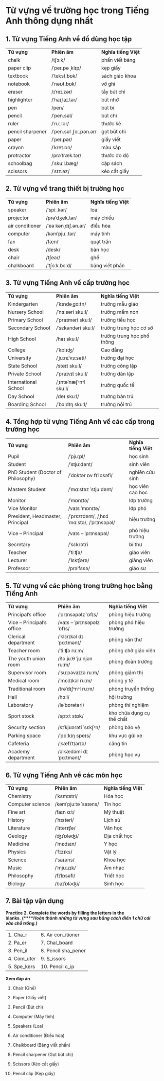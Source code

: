 # Từ vựng về trường học trong Tiếng Anh thông dụng nhất

## **1. Từ vựng Tiếng Anh về đồ dùng học tập**

|   |   |   |
|---|---|---|
|**Từ vựng**|**Phiên âm**|**Nghĩa tiếng Việt**|
|chalk|/tʃɔːk/|phấn viết bảng|
|paper clip|/ˈpeɪ.pə ˌklɪp/|kẹp giấy|
|textbook|/ˈtekst.bʊk/|sách giáo khoa|
|notebook|/ˈnəʊt.bʊk/|vở ghi|
|eraser|/ɪˈreɪ.zər/|tẩy bút chì|
|highlighter|/ˈhaɪˌlaɪ.tər/|bút nhớ|
|pen|/pen/|bút bi|
|pencil|/ˈpen.səl/|bút chì|
|ruler|/ˈruː.lər/|thước kẻ|
|pencil sharpener|/ˈpen.səl ˌʃɑː.pən.ər/|gọt bút chì|
|paper|/ˈpeɪ.pər/|giấy viết|
|crayon|/ˈkreɪ.ɒn/|màu sáp|
|protractor|/prəˈtræk.tər/|thước đo độ|
|schoolbag|/ˈskuːl.bæɡ/|cặp sách|
|scissors|/ˈsɪz.əz/|kéo cắt giấy|

## **2. Từ vựng về trang thiết bị trường học**

|   |   |   |
|---|---|---|
|**Từ vựng**|**Phiên âm**|**Nghĩa tiếng Việt**|
|speaker|/ˈspiː.kər/|loa|
|projector|/prəˈdʒek.tər/|máy chiếu|
|air conditioner|/ˈeə kənˌdɪʃ.ən.ər/|điều hòa|
|computer|/kəmˈpjuː.tər/|máy tính|
|fan|/fæn/|quạt trần|
|desk|/desk/|bàn học|
|chair|/tʃeər/|ghế|
|chalkboard|/ˈtʃɔːk.bɔːd/|bảng viết phấn|

## 3. Từ vựng Tiếng Anh về cấp trường học

|   |   |   |
|---|---|---|
|**Từ vựng**|**Phiên âm**|**Nghĩa tiếng Việt**|
|Kindergarten|/ˈkɪndəˌɡɑːtn/|trường mẫu giáo|
|Nursery School|/ˈnɜːsəri skuːl/|trường mầm non|
|Primary School|/ˈpraɪməri skuːl/|trường tiểu học|
|Secondary School|/ˈsɛkəndəri skuːl/|trường trung học cơ sở|
|High School|/haɪ skuːl/|trường trung học phổ thông|
|College|/ˈkɒlɪʤ/|Cao đẳng|
|University|/ˌjuːnɪˈvɜːsəti/|trường đại học|
|State School|/steɪt skuːl/|trường công lập|
|Private School|/ˈpraɪvɪt skuːl/|trường dân lập|
|International School|/ˌɪntəˈnæʃᵊnᵊl skuːl/|trường quốc tế|
|Day School|/deɪ skuːl/|trường bán trú|
|Boarding School|/ˈbɔːdɪŋ skuːl/|trường nội trú|

## 4. Tổng hợp từ vựng Tiếng Anh về các cấp trong trường học

|   |   |   |
|---|---|---|
|**Từ vựng**|**Phiên âm**|**Nghĩa tiếng Việt**|
|Pupil|/ˈpjuːpl/|học sinh|
|Student|/ˈstjuːdənt/|sinh viên|
|PhD Student (Doctor of Philosophy)|/ˈdɒktər ɒv fɪˈlɒsəfi/|nghiên cứu sinh|
|Masters Student|/ˈmɑːstəz ˈstjuːdənt/|học viên cao học|
|Monitor|/ˈmɒnɪtə/|lớp trưởng|
|Vice Monitor|/vaɪs ˈmɒnɪtə/|lớp phó|
|President, Headmaster, Principal|/ˈprɛzɪdənt/, /ˌhɛdˈmɑːstə/, /ˈprɪnsəpəl/|hiệu trưởng|
|Vice – Principal|/vaɪs – ˈprɪnsəpəl/|phó hiệu trưởng|
|Secretary|/ˈsɛkrətri|bí thư|
|Teacher|/ˈtiːʧə/|giáo viên|
|Lecturer|/ˈlɛkʧərə/|giảng viên|
|Professor|/prəˈfɛsə/|giáo sư|

## 5. Từ vựng về các phòng trong trường học bằng Tiếng Anh

|   |   |   |
|---|---|---|
|**Từ vựng**|**Phiên âm**|**Nghĩa tiếng Việt**|
|Principal’s office|/ˈprɪnsəpəlz ˈɒfɪs/|phòng hiệu trưởng|
|Vice – Principal’s office|/vaɪs – ˈprɪnsəpəlz ˈɒfɪs/|phòng phó hiệu trưởng|
|Clerical department|/ˈklɛrɪkəl dɪˈpɑːtmənt/|phòng văn thư|
|Teacher room|/ˈtiːʧə ruːm/|phòng chờ giáo viên|
|The youth union room|/ðə juːθ ˈjuːnjən ruːm/|phòng đoàn trường|
|Supervisor room|/ˈsuːpəvaɪzə ruːm/|phòng giám thị|
|Medical room|/ˈmɛdɪkəl ruːm/|phòng y tế|
|Traditional room|/trəˈdɪʃᵊnᵊl ruːm/|phòng truyền thống|
|Hall|/hɔːl/|hội trường|
|Laboratory|/ləˈbɒrətəri/|phòng thí nghiệm|
|Sport stock|/spɔːt stɒk/|kho chứa dụng cụ thể chất|
|Security section|/sɪˈkjʊərəti ˈsɛkʃᵊn/|phòng bảo vệ|
|Parking space|/ˈpɑːkɪŋ speɪs/|khu vực gửi xe|
|Cafeteria|/ˌkæfɪˈtɪərɪə/|căng tin|
|Academy department|/əˈkædəmi dɪˈpɑːtmənt/|phòng học vụ|

## 6. Từ vựng Tiếng Anh về các môn học

|   |   |   |
|---|---|---|
|**Từ vựng**|**Phiên âm**|**Nghĩa tiếng Việt**|
|Chemistry|/ˈkɛmɪstri/|Hóa học|
|Computer science|/kəmˈpjuːtə ˈsaɪəns/|Tin học|
|Fine art|/faɪn ɑːt/|Mỹ thuật|
|History|/ˈhɪstəri/|Lịch sử|
|Literature|/ˈlɪtərɪʧə/|Văn học|
|Geology|/ʤɪˈɒləʤi/|Địa chất học|
|Medicine|/ˈmɛdsɪn/|Y học|
|Physics|/ˈfɪzɪks/|Vật lý|
|Science|/ˈsaɪəns/|Khoa học|
|Music|/ˈmjuːzɪk/|Âm nhạc|
|Philosophy|/fɪˈlɒsəfi/|Triết học|
|Biology|/baɪˈɒləʤi/|Sinh học|

## 7. Bài tập vận dụng

**Practice 2. Complete the words by filling the letters in the blanks.** **(****_Hoàn thành những từ vựng sau bằng cách điền 1 chữ cái vào chỗ trống.)_**

|   |   |
|---|---|
|1. Cha_r|6. Air con_itioner|
|2. Pa_er|7. Chal_board|
|3. Pen_il|8. Pencil sha_pener|
|4. Com_uter|9. S_issors|
|5. Spe_kers|10. Pencil c_ip|

**Xem đáp án**

1. Chair (Ghế)

2. Paper (Giấy viết)

3. Pencil (Bút chì)

4. Computer (Máy tính)

5. Speakers (Loa)

6. Air conditioner (Điều hòa)

7. Chalkboard (Bảng viết phấn)

8. Pencil sharpener (Gọt bút chì)

9. Scissors (Kéo cắt giấy)

10. Pencil clip (Kẹp giấy)
